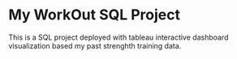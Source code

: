 # My WorkOut SQL Project
 This is a SQL project deployed with tableau interactive dashboard visualization based my past strenghth training data.

